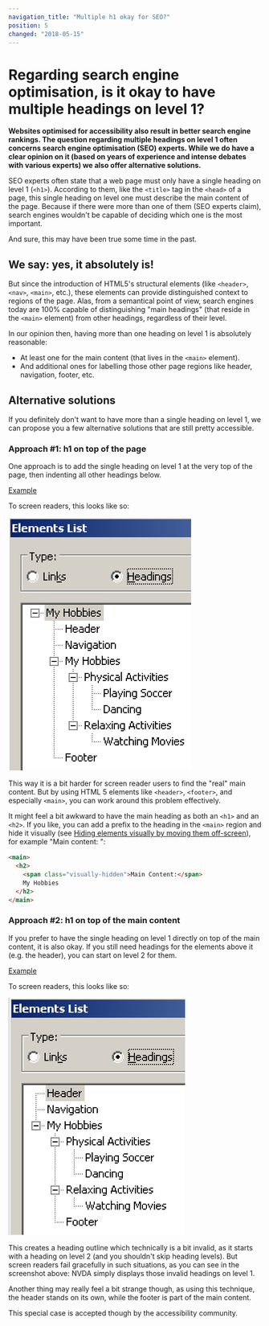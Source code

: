 ```yaml
---
navigation_title: "Multiple h1 okay for SEO?"
position: 5
changed: "2018-05-15"
---
```


# Regarding search engine optimisation, is it okay to have multiple headings on level 1?

**Websites optimised for accessibility also result in better search engine rankings. The question regarding multiple headings on level 1 often concerns search engine optimisation (SEO) experts. While we do have a clear opinion on it (based on years of experience and intense debates with various experts) we also offer alternative solutions.**

SEO experts often state that a web page must only have a single heading on level 1 (`<h1>`). According to them, like the `<title>` tag in the `<head>` of a page, this single heading on level one must describe the main content of the page. Because if there were more than one of them (SEO experts claim), search engines wouldn't be capable of deciding which one is the most important.

And sure, this may have been true some time in the past.

## We say: yes, it absolutely is!

But since the introduction of HTML5's structural elements (like `<header>`, `<nav>`, `<main>`, etc.), these elements can provide distinguished context to regions of the page. Alas, from a semantical point of view, search engines today are 100% capable of distinguishing "main headings" (that reside in the `<main>` element) from other headings, regardless of their level.

In our opinion then, having more than one heading on level 1 is absolutely reasonable:

- At least one for the main content (that lives in the `<main>` element).
- And additional ones for labelling those other page regions like header, navigation, footer, etc.

## Alternative solutions

If you definitely don't want to have more than a single heading on level 1, we can propose you a few alternative solutions that are still pretty accessible.

### Approach #1: h1 on top of the page

One approach is to add the single heading on level 1 at the very top of the page, then indenting all other headings below.

[Example](_examples/page-with-only-one-h1-on-top-of-page)

To screen readers, this looks like so:

![Document outline h1 on top of page](_media/document-outline-h1-on-top-of-page.png)

This way it is a bit harder for screen reader users to find the "real" main content. But by using HTML 5 elements like `<header>`, `<footer>`, and especially `<main>`, you can work around this problem effectively.

It might feel a bit awkward to have the main heading as both an `<h1>` and an `<h2>`. If you like, you can add a prefix to the heading in the `<main>` region and hide it visually (see [Hiding elements visually by moving them off-screen](/pages/examples/hiding-elements/visually)), for example "Main content: ":

```html
<main>
  <h2>
    <span class="visually-hidden">Main Content:</span>
    My Hobbies
  </h2>
</main>
```

### Approach #2: h1 on top of the main content

If you prefer to have the single heading on level 1 directly on top of the main content, it is also okay. If you still need headings for the elements above it (e.g. the header), you can start on level 2 for them.

[Example](_examples/page-with-only-one-h1-on-top-of-main-content)

To screen readers, this looks like so:

![Document outline h1 on top of main](_media/document-outline-h1-on-top-of-main.png)

This creates a heading outline which technically is a bit invalid, as it starts with a heading on level 2 (and you shouldn't skip heading levels). But screen readers fail gracefully in such situations, as you can see in the screenshot above: NVDA simply displays those invalid headings on level 1.

Another thing may really feel a bit strange though, as using this technique, the header stands on its own, while the footer is part of the main content.

This special case is accepted though by the accessibility community.